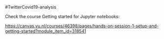 #TwitterCovid19-analysis

Check the course Getting started for Jupyter notebooks:

https://canvas.vu.nl/courses/46398/pages/hands-on-session-1-setup-and-getting-started?module_item_id=318541
